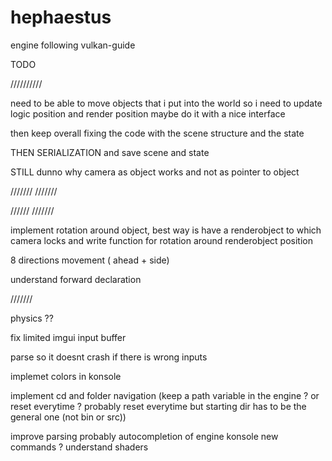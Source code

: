 # hephaestus

engine following vulkan-guide

TODO

//////////

need to be able to move objects that i put into the world
so i need to update logic position and render position
maybe do it with a nice interface

then keep overall fixing the code with the scene structure and the state

THEN SERIALIZATION and save scene and state

STILL dunno why camera as object works and not as pointer to object

///////
///////

//////
///////

implement rotation around object, best way is have a renderobject to which camera locks
and write function for rotation around renderobject position

8 directions movement ( ahead + side)

understand forward declaration

///////

physics ??

fix limited imgui input buffer

parse so it doesnt crash if there is wrong inputs

implemet colors in konsole

implement cd and folder navigation (keep a path variable in the engine ? or reset everytime ? probably reset everytime but starting dir has to be the general one (not bin or src))

improve parsing probably
autocompletion of engine konsole
new commands ?
understand shaders
